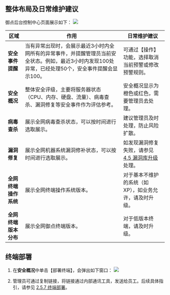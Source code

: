 ## 整体布局及日常维护建议
御点后台控制中心页面展示如下：
![](https://main.qcloudimg.com/raw/0e597411f6e84dfd8ef97229ca61b003.png)

| **区域**             | **作用**                                                     | **日常维护建议**                                             |
| -------------------- | ------------------------------------------------------------ | ------------------------------------------------------------ |
| **安全事件提醒**     | 当有异常出现时，会展示最近3小时内全网所有的异常事件，并提醒管理员当前安全状态。例如，最近3小时内发现100处异常，已经处理50个，安全事件提醒会显示100。 | 可通过【操作】功能，选择取消当前预警或修改预警规则。             |
| **安全概况**         | 整体安全评级，主要将服务器状态（CPU、内存、硬盘、流量）、病毒查杀、漏洞修复等安全事件作为评估参考。 | 安全概况显示为橙色或红色，需要管理员去处理。                              |
| **病毒查杀**         | 展示全网病毒查杀状态，可以按时间进行选取展示。                       | 建议管理员及时处理，防止风险扩散。                             |
| **漏洞修复**         | 展示全网机器系统漏洞修补状态，可以按时间进行选取展示。                 | 如发现漏洞修复失败，请参见 [4.5 漏洞库升级](#4.5-漏洞库升级) 处理。 |
| **全网终端操作系统** | 展示全网终端操作系统版本。                                   | 对于基本不维护的系统（如 XP），如业务允许，请及时升级。         |
| **全网终端版本分布** | 展示全网御点终端版本。                                       | 对于低版本终端，请及时升级。                                       |

## 终端部署
1. 在**安全概况**中单击【部署终端】，会弹出如下窗口：
![](https://main.qcloudimg.com/raw/c999015404487766b11f4b5695c2f336.png)

2. 管理员可通过复制链接，将链接通过内部通讯工具，发送给员工。后续具体指引，请参见 [2.5.7 终端部署](#2.5.7-终端部署)。
